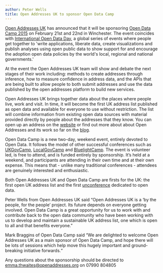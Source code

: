 ```yaml
---
author: Peter Wells
title: Open Addresses UK to sponsor Open Data Camp
---
```


[Open Addresses UK](https://openaddressesuk.org) has announced that it will be sponsoring [Open Data Camp 2015](http://odcamp.org.uk/) on February 21st and 22nd in Winchester. The event coincides with [International Open Data Day](http://opendataday.org/), a global series of events where people get together to 'write applications, liberate data, create visualizations and publish analyses using open public data to show support for and encourage the adoption open data policies by the world's local, regional and national governments.'

At the event the Open Addresses UK team will show and debate the next stages of their work including: methods to create addresses through inference, how to measure confidence in address data, and the APIs that are being built to allow people to both submit addresses and use the data published by the open addresses platform to build new services.

Open Addresses UK brings together data about the places where people live, work and visit. In time, it will become the first UK address list published as open data and available for everyone to use without restriction. The list will combine information from existing open data sources with material provided directly by people about the addresses that they know. You can open up an address on the [website](https://openaddressesuk.org/) or find out more about about Open Addresses and its work so far on the [blog](https://alpha.openaddressesuk.org/about/blog).

Open Data Camp is a new two-day, weekend event, entirely devoted to Open Data. It follows the model of other successful conferences such as [UKGovCamp](http://www.ukgovcamp.com/), [LocalGovCamp](http://localgovdigital.info/localgovcamp/) and [BluelightCamp](http://bluelightcamp.org.uk/). The event is volunteer led, is free to attend, and is funded entirely by sponsorship. It’s held at a weekend, and participants are attending in their own time and at their own expense. This means that - unlike many traditional conferences - attendees are genuinely interested and enthusiastic.

Both Open Addresses UK and Open Data Camp are firsts for the UK: the first open UK address list and the first [unconference](http://en.wikipedia.org/wiki/Unconference) dedicated to open data.

Peter Wells from Open Addresses UK said “Open Addresses UK is a ‘by the people, for the people’ project. Its future depends on everyone getting involved. Open Data Camp is a great opportunity for us to work with and contribute back to the open data community who have been working with us to develop and maintain a sustainable UK address list, one which is open to all and that benefits everyone.” 

Mark Braggins of Open Data Camp said “We are delighted to welcome Open Addresses UK as a main sponsor of Open Data Camp, and hope there will be lots of sessions which help move this hugely important and ground-breaking initiative forwards.“

Any questions about the sponsorship should be directed to [emma.thwaites@openaddresses.org](mailto:emma.thwaites@openaddresses.org) on 07990 804805
